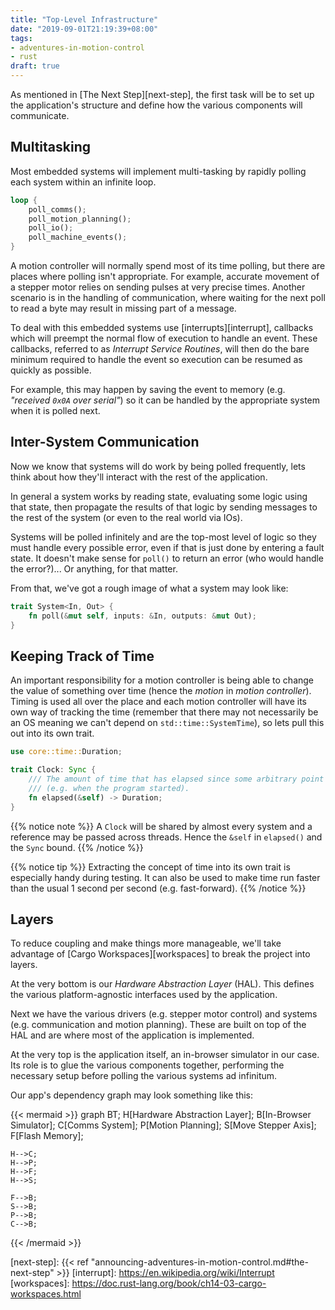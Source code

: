 ```yaml
--- 
title: "Top-Level Infrastructure"
date: "2019-09-01T21:19:39+08:00"
tags:
- adventures-in-motion-control
- rust
draft: true
---
```


As mentioned in [The Next Step][next-step], the first task will be to set up the
application's structure and define how the various components will communicate.

## Multitasking

Most embedded systems will implement multi-tasking by rapidly polling each
system within an infinite loop.

```rust
loop {
    poll_comms();
    poll_motion_planning();
    poll_io();
    poll_machine_events();
}
```

A motion controller will normally spend most of its time polling, but there are
places where polling isn't appropriate. For example, accurate movement of a
stepper motor relies on sending pulses at very precise times. Another scenario
is in the handling of communication, where waiting for the next poll to read a
byte may result in missing part of a message.

To deal with this embedded systems use [interrupts][interrupt], callbacks which
will preempt the normal flow of execution to handle an event. These callbacks,
referred to as *Interrupt Service Routines*, will then do the bare minimum
required to handle the event so execution can be resumed as quickly as
possible. 

For example, this may happen by saving the event to memory (e.g.
*"received `0x0A` over serial"*) so it can be handled by the appropriate
system when it is polled next.

## Inter-System Communication

Now we know that systems will do work by being polled frequently, lets think
about how they'll interact with the rest of the application. 

In general a system works by reading state, evaluating some logic using that
state, then propagate the results of that logic by sending messages to the
rest of the system (or even to the real world via IOs).

Systems will be polled infinitely and are the top-most level of logic so they
must handle every possible error, even if that is just done by entering a fault
state. It doesn't make sense for `poll()` to return an error (who would
handle the error?)... Or anything, for that matter.

From that, we've got a rough image of what a system may look like:

```rust
trait System<In, Out> {
    fn poll(&mut self, inputs: &In, outputs: &mut Out);
}
```

## Keeping Track of Time

An important responsibility for a motion controller is being able to change
the value of something over time (hence the *motion* in *motion controller*).
Timing is used all over the place and each motion controller will have its
own way of tracking the time (remember that there may not necessarily be an
OS meaning we can't depend on `std::time::SystemTime`), so lets pull this
out into its own trait.

```rust
use core::time::Duration;

trait Clock: Sync {
    /// The amount of time that has elapsed since some arbitrary point in time
    /// (e.g. when the program started).
    fn elapsed(&self) -> Duration;
}
```

{{% notice note %}}
A `Clock` will be shared by almost every system and a reference may be passed
across threads. Hence the `&self` in `elapsed()` and the `Sync` bound.
{{% /notice %}}

{{% notice tip %}}
Extracting the concept of time into its own trait is especially handy during 
testing. It can also be used to make time run faster than the usual 1 second
per second (e.g. fast-forward).
{{% /notice %}}

## Layers

To reduce coupling and make things more manageable, we'll take advantage of
[Cargo Workspaces][workspaces] to break the project into layers.

At the very bottom is our *Hardware Abstraction Layer* (HAL). This defines
the various platform-agnostic interfaces used by the application.

Next we have the various drivers (e.g. stepper motor control) and systems (e.g.
communication and motion planning). These are built on top of the HAL and 
are where most of the application is implemented.

At the very top is the application itself, an in-browser simulator in our case.
Its role is to glue the various components together, performing the necessary
setup before polling the various systems ad infinitum.

Our app's dependency graph may look something like this:

{{< mermaid >}}
graph BT;
    H[Hardware Abstraction Layer];
    B[In-Browser Simulator];
    C[Comms System];
    P[Motion Planning];
    S[Move Stepper Axis];
    F[Flash Memory];

    H-->C;
    H-->P;
    H-->F;
    H-->S;

    F-->B;
    S-->B;
    P-->B;
    C-->B;
{{< /mermaid >}}

[next-step]: {{< ref "announcing-adventures-in-motion-control.md#the-next-step" >}}
[interrupt]: https://en.wikipedia.org/wiki/Interrupt
[workspaces]: https://doc.rust-lang.org/book/ch14-03-cargo-workspaces.html